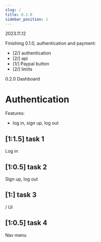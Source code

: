 ```yaml
---
slug: /
title: 0.1.0
sidebar_position: 1
---
```


2023.11.12

Finishing 0.1.0, authentication and payment:

- [2/] authentication
- [2/] api
- [1/] Paypal button
- [2/] limits

0.2.0 Dashboard


# Authentication

Features:

- log in, sign up, log out


## [1:1.5] task 1

Log in

## [1:0.5] task 2

Sign up, log out

## [1:] task 3

/ UI

## [1:0.5] task 4

Nav menu


